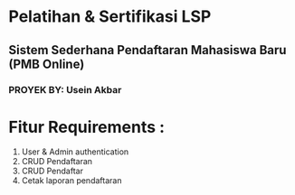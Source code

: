 # Pelatihan & Sertifikasi LSP
<h2>Sistem Sederhana Pendaftaran Mahasiswa Baru (PMB Online)</h2> 
<h3>PROYEK BY: Usein Akbar</h3>


# Fitur Requirements :
<ol>
<li>User & Admin authentication</li>
<li>CRUD Pendaftaran</li>
<li>CRUD Pendaftar</li>
<li>Cetak laporan pendaftaran</li>
</ol>
